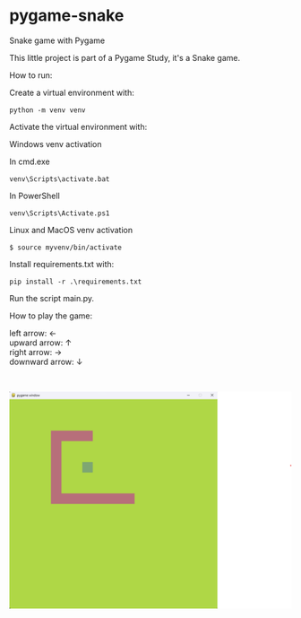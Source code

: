 # pygame-snake

Snake game with Pygame

This little project is part of a Pygame Study, it's a Snake game.

How to run:

Create a virtual environment with: 

    python -m venv venv

Activate the virtual environment with:

Windows venv activation

In cmd.exe

    venv\Scripts\activate.bat

In PowerShell

    venv\Scripts\Activate.ps1

Linux and MacOS venv activation

    $ source myvenv/bin/activate

Install requirements.txt with:

    pip install -r .\requirements.txt

Run the script main.py.

How to play the game:

left arrow: &#8592; <br>
upward arrow: &#8593; <br>
right arrow: &#8594; <br>
downward arrow: &#8595; <br>

<br>

![alt text](image/image.png)

<br>
